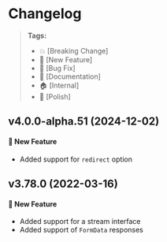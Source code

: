 Changelog
=========

> **Tags:**
> - :boom:       [Breaking Change]
> - :rocket:     [New Feature]
> - :bug:        [Bug Fix]
> - :memo:       [Documentation]
> - :house:      [Internal]
> - :nail_care:  [Polish]

## v4.0.0-alpha.51 (2024-12-02)

#### :rocket: New Feature 

* Added support for `redirect` option

## v3.78.0 (2022-03-16)

#### :rocket: New Feature

* Added support for a stream interface
* Added support of `FormData` responses
